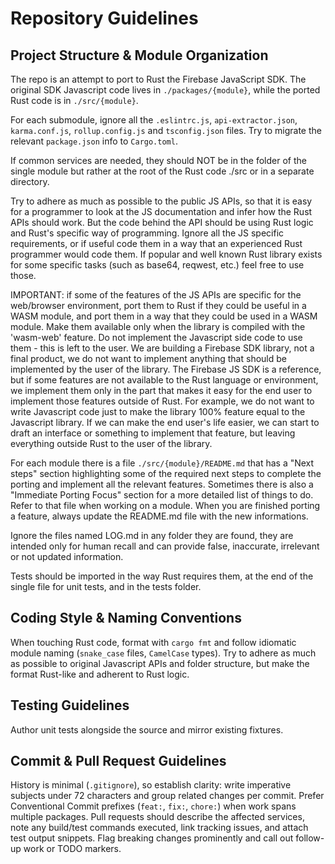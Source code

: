 # Repository Guidelines

## Project Structure & Module Organization
The repo is an attempt to port to Rust the Firebase JavaScript SDK. The original SDK Javascript code lives in `./packages/{module}`, while the ported Rust code is in  `./src/{module}`.

For each submodule, ignore all the `.eslintrc.js`, `api-extractor.json`, `karma.conf.js`, `rollup.config.js` and `tsconfig.json` files. Try to migrate the relevant `package.json` info to `Cargo.toml`.

If common services are needed, they should NOT be in the folder of the single module but rather at the root of the Rust code ./src or in a separate directory.

Try to adhere as much as possible to the public JS APIs, so that it is easy for a programmer to look at the JS documentation and infer how the Rust APIs should work. But the code behind the API should be using Rust logic and Rust's specific way of programming. Ignore all the JS specific requirements, or if useful code them in a way that an experienced Rust programmer would code them. If popular and well known Rust library exists for some specific tasks (such as base64, reqwest, etc.) feel free to use those.

IMPORTANT: if some of the features of the JS APIs are specific for the web/browser environment, port them to Rust if they could be useful in a WASM module, and port them in a way that they could be used in a WASM module. Make them available only when the library is compiled with the  'wasm-web' feature. Do not implement the Javascript side code to use them - this is left to the user. We are building a Firebase SDK library, not a final product, we do not want to implement anything that should be implemented by the user of the library. The Firebase JS SDK is a reference, but if some features are not available to the Rust language or environment, we implement them only in the part that makes it easy for the end user to implement those features outside of Rust. For example, we do not want to write Javascript code just to make the library 100% feature equal to the Javascript library. If we can make the end user's life easier, we can start to draft an interface or something to implement that feature, but leaving everything outside Rust to the user of the library. 


For each module there is a file `./src/{module}/README.md` that has a "Next steps" section highlighting some of the required next steps to complete the porting and implement all the relevant features. Sometimes there is also a "Immediate Porting Focus" section for a more detailed list of things to do. Refer to that file when working on a module. When you are finished porting a feature, always update the README.md file with the new informations.

Ignore the files named LOG.md in any folder they are found, they are intended only for human recall and can provide false, inaccurate, irrelevant or not updated information.

Tests should be imported in the way Rust requires them, at the end of the single file for unit tests, and in the tests folder.

## Coding Style & Naming Conventions
When touching Rust code, format with `cargo fmt` and follow idiomatic module naming (`snake_case` files, `CamelCase` types). Try to adhere as much as possible to original Javascript APIs and folder structure, but make the format Rust-like and adherent to Rust logic.

## Testing Guidelines
Author unit tests alongside the source and mirror existing fixtures. 

## Commit & Pull Request Guidelines
History is minimal (`.gitignore`), so establish clarity: write imperative subjects under 72 characters and group related changes per commit. Prefer Conventional Commit prefixes (`feat:`, `fix:`, `chore:`) when work spans multiple packages. Pull requests should describe the affected services, note any build/test commands executed, link tracking issues, and attach test output snippets. Flag breaking changes prominently and call out follow-up work or TODO markers.
